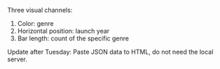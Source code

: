 Three visual channels: 
1. Color: genre
2. Horizontal position: launch year
3. Bar length: count of the specific genre

Update after Tuesday: 
Paste JSON data to HTML, do not need the local server.
